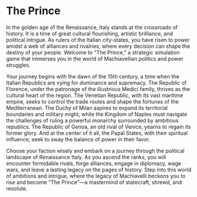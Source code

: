# The Prince

In the golden age of the Renaissance, Italy stands at the crossroads of history. It is a time of great cultural flourishing, artistic brilliance, and political intrigue. As rulers of the Italian city-states, you have risen to power amidst a web of alliances and rivalries, where every decision can shape the destiny of your people. Welcome to "The Prince," a strategic simulation game that immerses you in the world of Machiavellian politics and power struggles.

Your journey begins with the dawn of the 15th century, a time when the Italian Republics are vying for dominance and supremacy. The Republic of Florence, under the patronage of the illustrious Medici family, thrives as the cultural heart of the region. The Venetian Republic, with its vast maritime empire, seeks to control the trade routes and shape the fortunes of the Mediterranean. The Duchy of Milan aspires to expand its territorial boundaries and military might, while the Kingdom of Naples must navigate the challenges of ruling a powerful monarchy surrounded by ambitious republics. The Republic of Genoa, an old rival of Venice, yearns to regain its former glory. And at the center of it all, the Papal States, with their spiritual influence, seek to sway the balance of power in their favor.

Choose your faction wisely and embark on a journey through the political landscape of Renaissance Italy. As you ascend the ranks, you will encounter formidable rivals, forge alliances, engage in diplomacy, wage wars, and leave a lasting legacy on the pages of history. Step into this world of ambitions and intrigue, where the legacy of Machiavelli beckons you to rise and become "The Prince"—a mastermind of statecraft, shrewd, and resolute.

